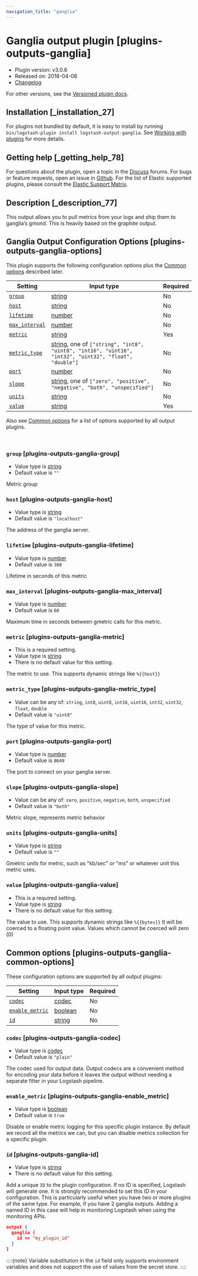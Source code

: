 ```yaml
---
navigation_title: "ganglia"
---
```


# Ganglia output plugin [plugins-outputs-ganglia]


* Plugin version: v3.0.6
* Released on: 2018-04-06
* [Changelog](https://github.com/logstash-plugins/logstash-output-ganglia/blob/v3.0.6/CHANGELOG.md)

For other versions, see the [Versioned plugin docs](https://www.elastic.co/guide/en/logstash-versioned-plugins/current/output-ganglia-index.md).

## Installation [_installation_27]

For plugins not bundled by default, it is easy to install by running `bin/logstash-plugin install logstash-output-ganglia`. See [Working with plugins](https://www.elastic.co/guide/en/logstash/current/working-with-plugins.html) for more details.


## Getting help [_getting_help_78]

For questions about the plugin, open a topic in the [Discuss](http://discuss.elastic.co) forums. For bugs or feature requests, open an issue in [Github](https://github.com/logstash-plugins/logstash-output-ganglia). For the list of Elastic supported plugins, please consult the [Elastic Support Matrix](https://www.elastic.co/support/matrix#logstash_plugins).


## Description [_description_77]

This output allows you to pull metrics from your logs and ship them to ganglia’s gmond. This is heavily based on the graphite output.


## Ganglia Output Configuration Options [plugins-outputs-ganglia-options]

This plugin supports the following configuration options plus the [Common options](plugins-outputs-ganglia.md#plugins-outputs-ganglia-common-options) described later.

| Setting | Input type | Required |
| --- | --- | --- |
| [`group`](plugins-outputs-ganglia.md#plugins-outputs-ganglia-group) | [string](introduction.md#string) | No |
| [`host`](plugins-outputs-ganglia.md#plugins-outputs-ganglia-host) | [string](introduction.md#string) | No |
| [`lifetime`](plugins-outputs-ganglia.md#plugins-outputs-ganglia-lifetime) | [number](introduction.md#number) | No |
| [`max_interval`](plugins-outputs-ganglia.md#plugins-outputs-ganglia-max_interval) | [number](introduction.md#number) | No |
| [`metric`](plugins-outputs-ganglia.md#plugins-outputs-ganglia-metric) | [string](introduction.md#string) | Yes |
| [`metric_type`](plugins-outputs-ganglia.md#plugins-outputs-ganglia-metric_type) | [string](introduction.md#string), one of `["string", "int8", "uint8", "int16", "uint16", "int32", "uint32", "float", "double"]` | No |
| [`port`](plugins-outputs-ganglia.md#plugins-outputs-ganglia-port) | [number](introduction.md#number) | No |
| [`slope`](plugins-outputs-ganglia.md#plugins-outputs-ganglia-slope) | [string](introduction.md#string), one of `["zero", "positive", "negative", "both", "unspecified"]` | No |
| [`units`](plugins-outputs-ganglia.md#plugins-outputs-ganglia-units) | [string](introduction.md#string) | No |
| [`value`](plugins-outputs-ganglia.md#plugins-outputs-ganglia-value) | [string](introduction.md#string) | Yes |

Also see [Common options](plugins-outputs-ganglia.md#plugins-outputs-ganglia-common-options) for a list of options supported by all output plugins.

 

### `group` [plugins-outputs-ganglia-group]

* Value type is [string](introduction.md#string)
* Default value is `""`

Metric group


### `host` [plugins-outputs-ganglia-host]

* Value type is [string](introduction.md#string)
* Default value is `"localhost"`

The address of the ganglia server.


### `lifetime` [plugins-outputs-ganglia-lifetime]

* Value type is [number](introduction.md#number)
* Default value is `300`

Lifetime in seconds of this metric


### `max_interval` [plugins-outputs-ganglia-max_interval]

* Value type is [number](introduction.md#number)
* Default value is `60`

Maximum time in seconds between gmetric calls for this metric.


### `metric` [plugins-outputs-ganglia-metric]

* This is a required setting.
* Value type is [string](introduction.md#string)
* There is no default value for this setting.

The metric to use. This supports dynamic strings like `%{{host}}`


### `metric_type` [plugins-outputs-ganglia-metric_type]

* Value can be any of: `string`, `int8`, `uint8`, `int16`, `uint16`, `int32`, `uint32`, `float`, `double`
* Default value is `"uint8"`

The type of value for this metric.


### `port` [plugins-outputs-ganglia-port]

* Value type is [number](introduction.md#number)
* Default value is `8649`

The port to connect on your ganglia server.


### `slope` [plugins-outputs-ganglia-slope]

* Value can be any of: `zero`, `positive`, `negative`, `both`, `unspecified`
* Default value is `"both"`

Metric slope, represents metric behavior


### `units` [plugins-outputs-ganglia-units]

* Value type is [string](introduction.md#string)
* Default value is `""`

Gmetric units for metric, such as "kb/sec" or "ms" or whatever unit this metric uses.


### `value` [plugins-outputs-ganglia-value]

* This is a required setting.
* Value type is [string](introduction.md#string)
* There is no default value for this setting.

The value to use. This supports dynamic strings like `%{{bytes}}` It will be coerced to a floating point value. Values which cannot be coerced will zero (0)



## Common options [plugins-outputs-ganglia-common-options]

These configuration options are supported by all output plugins:

| Setting | Input type | Required |
| --- | --- | --- |
| [`codec`](plugins-outputs-ganglia.md#plugins-outputs-ganglia-codec) | [codec](https://www.elastic.co/guide/en/logstash/current/configuration-file-structure.html#codec) | No |
| [`enable_metric`](plugins-outputs-ganglia.md#plugins-outputs-ganglia-enable_metric) | [boolean](https://www.elastic.co/guide/en/logstash/current/configuration-file-structure.html#boolean) | No |
| [`id`](plugins-outputs-ganglia.md#plugins-outputs-ganglia-id) | [string](https://www.elastic.co/guide/en/logstash/current/configuration-file-structure.html#string) | No |

### `codec` [plugins-outputs-ganglia-codec]

* Value type is [codec](https://www.elastic.co/guide/en/logstash/current/configuration-file-structure.html#codec)
* Default value is `"plain"`

The codec used for output data. Output codecs are a convenient method for encoding your data before it leaves the output without needing a separate filter in your Logstash pipeline.


### `enable_metric` [plugins-outputs-ganglia-enable_metric]

* Value type is [boolean](https://www.elastic.co/guide/en/logstash/current/configuration-file-structure.html#boolean)
* Default value is `true`

Disable or enable metric logging for this specific plugin instance. By default we record all the metrics we can, but you can disable metrics collection for a specific plugin.


### `id` [plugins-outputs-ganglia-id]

* Value type is [string](https://www.elastic.co/guide/en/logstash/current/configuration-file-structure.html#string)
* There is no default value for this setting.

Add a unique `ID` to the plugin configuration. If no ID is specified, Logstash will generate one. It is strongly recommended to set this ID in your configuration. This is particularly useful when you have two or more plugins of the same type. For example, if you have 2 ganglia outputs. Adding a named ID in this case will help in monitoring Logstash when using the monitoring APIs.

```json
output {
  ganglia {
    id => "my_plugin_id"
  }
}
```

::::{note} 
Variable substitution in the `id` field only supports environment variables and does not support the use of values from the secret store.
::::




